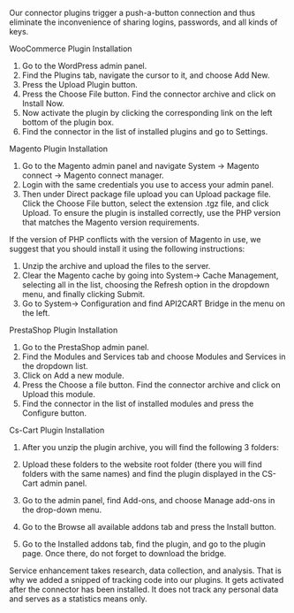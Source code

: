 Our connector plugins trigger a push-a-button connection and thus eliminate the inconvenience of sharing logins, passwords, and all kinds of keys. 

WooCommerce Plugin Installation

1) Go to the WordPress admin panel.
2) Find the Plugins tab, navigate the cursor to it, and choose Add New.
3) Press the Upload Plugin button.
4) Press the Choose File button. Find the connector archive and click on Install Now.
5) Now activate the plugin by clicking the corresponding link on the left bottom of the plugin box.
6) Find the connector in the list of installed plugins and go to Settings.


Magento Plugin Installation

1. Go to the Magento admin panel and navigate System -> Magento connect -> Magento connect manager.
2. Login with the same credentials you use to access your admin panel.
3. Then under Direct package file upload you can Upload package file. Click the Choose File button, select the extension .tgz file, and click Upload.
To ensure the plugin is installed correctly, use the PHP version that matches the Magento version requirements. 

If the version of PHP conflicts with the version of Magento in use, we suggest that you should install it using the following instructions:

1. Unzip the archive and upload the files to the server. 
2. Clear the Magento cache by going into System-> Cache Management, selecting all in the list, choosing the Refresh option in the dropdown menu, and finally clicking Submit.
3. Go to System-> Configuration and find API2CART Bridge in the menu on the left. 

PrestaShop Plugin Installation

1) Go to the PrestaShop admin panel.
2) Find the Modules and Services tab and choose Modules and Services in the dropdown list.
3) Click on Add a new module.
4) Press the Choose a file button. Find the connector archive and click on Upload this module.
5) Find the connector in the list of installed modules and press the Configure button.  


Cs-Cart Plugin Installation

1) After you unzip the plugin archive, you will find the following 3 folders: 

2) Upload these folders to the website root folder (there you will find folders with the same names) and find the plugin displayed in the CS-Cart admin panel.
3) Go to the admin panel, find Add-ons, and choose Manage add-ons in the drop-down menu.
4) Go to the Browse all available addons tab and press the Install button. 
5) Go to the Installed addons tab, find the plugin, and go to the plugin page. Once there, do not forget to download the bridge.

Service enhancement takes research, data collection, and analysis. That is why we added a snipped of tracking code into our plugins. It gets activated after the connector has been installed. It does not track any personal data and serves as a statistics means only.
